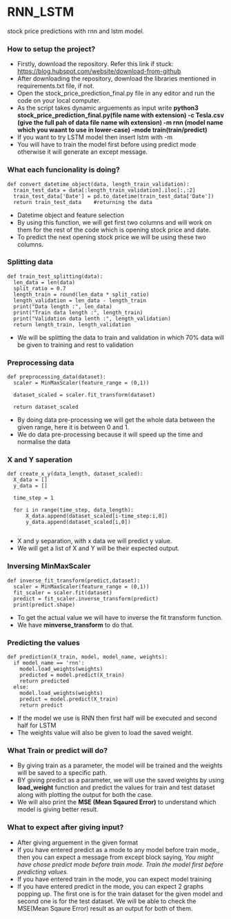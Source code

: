 # RNN_LSTM
stock price predictions with rnn and lstm model.

### How to setup the project?
* Firstly, download the repository. Refer this link if stuck: https://blog.hubspot.com/website/download-from-github
* After downloading the repository, download the libraries mentioned in requirements.txt file, if not.
* Open the stock_price_prediction_final.py file in any editor and run the code on your local computer. 
* As the script takes dynamic arguements as input write **python3 stock_price_prediction_final.py(file name with extension) -c Tesla.csv (give the full pah of data file name wih extension) -m rnn (model name which you waant to use in lower-case) -mode train(train/predict)**
* If you want to try LSTM model then insert lstm with -m
* You will have to train the model first before using predict mode otherwise it will generate an except message. 

### What each funcionality is doing?
```
def convert_datetime_object(data, length_train_validation):
  train_test_data = data[:length_train_validation].iloc[:,:2] 
  train_test_data['Date'] = pd.to_datetime(train_test_data['Date']) 
  return train_test_data    #returning the data
```
* Datetime object and feature selection
* By using this function, we will get first two columns and will work on them for the rest of the code which is opening stock price and date. 
* To predict the next opening stock price we will be using these two columns. 

### Splitting data
```
def train_test_splitting(data):
  len_data = len(data)
  split_ratio = 0.7          
  length_train = round(len_data * split_ratio)  
  length_validation = len_data - length_train
  print("Data length :", len_data)
  print("Train data length :", length_train)
  print("Validation data lenth :", length_validation)
  return length_train, length_validation

```
* We will be splitting the data to train and validation in which 70% data will be given to training and rest to validation

### Preprocessing data
```
def preprocessing_data(dataset):
  scaler = MinMaxScaler(feature_range = (0,1)) 
  
  dataset_scaled = scaler.fit_transform(dataset)

  return dataset_scaled
```
* By doing data pre-processing we will get the whole data between the given range, here it is between 0 and 1. 
* We do data pre-processing because it will speed up the time and normalise the data

### X and Y saperation
```
def create_x_y(data_length, dataset_scaled):
  X_data = []
  y_data = []

  time_step = 1

  for i in range(time_step, data_length):
      X_data.append(dataset_scaled[i-time_step:i,0])
      y_data.append(dataset_scaled[i,0])
    
```
* X and y separation, with x data we will predict y value. 
* We will get a list of X and Y will be their expected output. 

### Inversing MinMaxScaler
```
def inverse_fit_transform(predict,dataset):
  scaler = MinMaxScaler(feature_range = (0,1))
  fit_scaler = scaler.fit(dataset)
  predict = fit_scaler.inverse_transform(predict)
  print(predict.shape)
```
* To get the actual value we will have to inverse the fit transform function. 
* We have **minverse_transform** to do that.

### Predicting the values
```
def prediction(X_train, model, model_name, weights):
  if model_name == 'rnn':
    model.load_weights(weights)
    predicted = model.predict(X_train)
    return predicted
  else:
    model.load_weights(weights)
    predict = model.predict(X_train)
    return predict
```
* If the model we use is RNN then first half will be executed and second half for LSTM 
* The weights value will also be given to load the saved weight. 

### What Train or predict will do? 
* By giving train as a parameter, the model will be trained and the weights will be saved to a specific path.
* BY giving predict as a parameter, we will use the saved weights by using **load_weight** function and predict the values for train and test dataset along with plotting the output for both the case. 
* We will also print the **MSE (Mean Sqaured Error)** to understand which model is giving better result. 

### What to expect after giving input?
* After giving arguement in the given format 
* If you have entered predict as a mode to any model before train mode,, then you can expect a message from except block saying, *You might have chose predict mode before train mode. Train the model first before predicting values.*
* If you have entered train in the mode, you can expect model training 
* If you have entered predict in the mode, you can expect 2 graphs popping up. The first one is for the train dataset for the given model and second one is for the test dataset. We will be able to check the MSE(Mean Sqaure Error) result as an output for both of them. 
